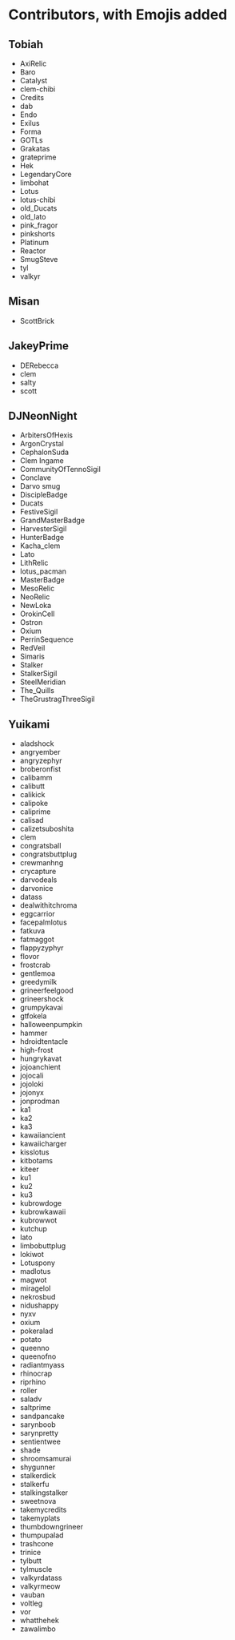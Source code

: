 # Contributors, with Emojis added

## Tobiah

* AxiRelic
* Baro
* Catalyst
* clem-chibi
* Credits
* dab
* Endo
* Exilus
* Forma
* GOTLs
* Grakatas
* grateprime
* Hek
* LegendaryCore
* limbohat
* Lotus
* lotus-chibi
* old_Ducats
* old_lato
* pink_fragor
* pinkshorts
* Platinum
* Reactor
* SmugSteve
* tyl
* valkyr


## Misan

* ScottBrick

## JakeyPrime

* DERebecca
* clem
* salty
* scott

## DJNeonNight

* ArbitersOfHexis
* ArgonCrystal
* CephalonSuda
* Clem Ingame
* CommunityOfTennoSigil
* Conclave
* Darvo smug
* DiscipleBadge
* Ducats
* FestiveSigil
* GrandMasterBadge
* HarvesterSigil
* HunterBadge
* Kacha_clem
* Lato
* LithRelic
* lotus_pacman
* MasterBadge
* MesoRelic
* NeoRelic
* NewLoka
* OrokinCell
* Ostron
* Oxium
* PerrinSequence
* RedVeil
* Simaris
* Stalker
* StalkerSigil
* SteelMeridian
* The_Quills
* TheGrustragThreeSigil

## Yuikami
* aladshock
* angryember
* angryzephyr
* broberonfist
* calibamm
* calibutt
* calikick
* calipoke
* caliprime
* calisad
* calizetsuboshita
* clem
* congratsball
* congratsbuttplug
* crewmanhng
* crycapture
* darvodeals
* darvonice
* datass
* dealwithitchroma
* eggcarrior
* facepalmlotus
* fatkuva
* fatmaggot
* flappyzyphyr
* flovor
* frostcrab
* gentlemoa
* greedymilk
* grineerfeelgood
* grineershock
* grumpykavai
* gtfokela
* halloweenpumpkin
* hammer
* hdroidtentacle
* high-frost
* hungrykavat
* jojoanchient
* jojocali
* jojoloki
* jojonyx
* jonprodman
* ka1
* ka2
* ka3
* kawaiiancient
* kawaiicharger
* kisslotus
* kitbotams
* kiteer
* ku1
* ku2
* ku3
* kubrowdoge
* kubrowkawaii
* kubrowwot
* kutchup
* lato
* limbobuttplug
* lokiwot
* Lotuspony
* madlotus
* magwot
* miragelol
* nekrosbud
* nidushappy
* nyxv
* oxium
* pokeralad
* potato
* queenno
* queenofno
* radiantmyass
* rhinocrap
* riprhino
* roller
* saladv
* saltprime
* sandpancake
* sarynboob
* sarynpretty
* sentientwee
* shade
* shroomsamurai
* shygunner
* stalkerdick
* stalkerfu
* stalkingstalker
* sweetnova
* takemycredits
* takemyplats
* thumbdowngrineer
* thumpupalad
* trashcone
* trinice
* tylbutt
* tylmuscle
* valkyrdatass
* valkyrmeow
* vauban
* voltleg
* vor
* whatthehek
* zawalimbo
